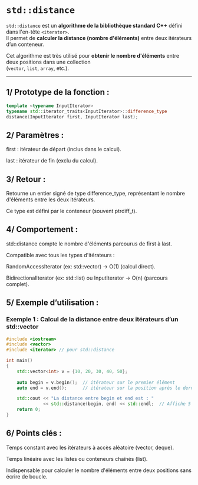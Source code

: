 # `std::distance`

`std::distance` est un **algorithme de la bibliothèque standard C++** défini dans l'en-tête `<iterator>`.  
Il permet de **calculer la distance (nombre d'éléments)** entre deux itérateurs d’un conteneur.  

Cet algorithme est très utilisé pour **obtenir le nombre d'éléments** entre deux positions dans une collection  
(`vector`, `list`, `array`, etc.).

---

## 1/ Prototype de la fonction :
```cpp
template <typename InputIterator>
typename std::iterator_traits<InputIterator>::difference_type
distance(InputIterator first, InputIterator last);
```

## 2/ Paramètres :

first : itérateur de départ (inclus dans le calcul).

last : itérateur de fin (exclu du calcul).

## 3/ Retour :

Retourne un entier signé de type difference_type, représentant le nombre d'éléments entre les deux itérateurs.

Ce type est défini par le conteneur (souvent ptrdiff_t).

## 4/ Comportement :

std::distance compte le nombre d'éléments parcourus de first à last.

Compatible avec tous les types d'itérateurs :

RandomAccessIterator (ex: std::vector) → O(1) (calcul direct).

BidirectionalIterator (ex: std::list) ou InputIterator → O(n) (parcours complet).

## 5/ Exemple d’utilisation :

### Exemple 1 : Calcul de la distance entre deux itérateurs d’un std::vector

```cpp
#include <iostream>
#include <vector>
#include <iterator> // pour std::distance

int main() 
{
    std::vector<int> v = {10, 20, 30, 40, 50};
    
    auto begin = v.begin();  // itérateur sur le premier élément
    auto end = v.end();      // itérateur sur la position après le dernier élément

    std::cout << "La distance entre begin et end est : "
              << std::distance(begin, end) << std::endl;  // Affiche 5
    return 0;
}
```

## 6/ Points clés :

Temps constant avec les itérateurs à accès aléatoire (vector, deque).

Temps linéaire avec les listes ou conteneurs chaînés (list).

Indispensable pour calculer le nombre d'éléments entre deux positions sans écrire de boucle.

